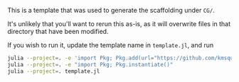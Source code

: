 This is a template that was used to generate the scaffolding under `CG/`.

It's unlikely that you'll want to rerun this as-is, as it will overwrite files
in that directory that have been modified.

If you wish to run it, update the template name in `template.jl`, and run

```bash
julia --project=. -e 'import Pkg; Pkg.add(url="https://github.com/kmsquire/PkgTemplates.jl.git", rev="feature/package_compiler_library_creation")'
julia --project=. -e "import Pkg; Pkg.instantiate()"
julia --project=. template.jl
```
